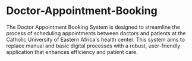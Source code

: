 # Doctor-Appointment-Booking
The Doctor Appointment Booking System is designed to streamline the process of scheduling appointments between doctors and patients at the Catholic University of Eastern Africa's health center. This system aims to replace manual and basic digital processes with a robust, user-friendly application that enhances efficiency and patient care.
